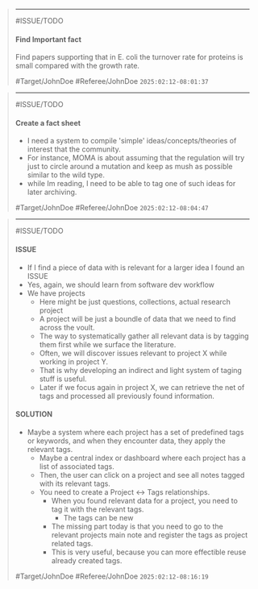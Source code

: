 
> ***
> #ISSUE/TODO
> 
> #### Find Important fact
> 
>  Find papers supporting that in E. coli the turnover rate for proteins is small compared with the growth rate.
> 
> #Target/JohnDoe #Referee/JohnDoe
> `2025:02:12-08:01:37`

> ***
> #ISSUE/TODO
> 
> #### Create a fact sheet
> 
>  - I need a system to compile 'simple' ideas/concepts/theories of interest that the community.
>  - For instance, MOMA is about assuming that the regulation will try just to circle around a mutation and keep as mush as possible similar to the wild type. 
>  - while Im reading, I need to be able to tag one of such ideas for later archiving. 
> 
> #Target/JohnDoe #Referee/JohnDoe
> `2025:02:12-08:04:47`

> ***
> #ISSUE/TODO
> 
> #### ISSUE
> 
>  - If I find a piece of data with is relevant for a larger idea I found an ISSUE
>  - Yes, again, we should learn from software dev workflow
>  - We have projects 
> 	 - Here might be just questions, collections, actual research project
> 	 - A project will be just a boundle of data that we need to find across the voult.
> 	 - The way to systematically gather all relevant data is by tagging them first while we surface the literature. 
> 	 - Often, we will discover issues relevant to project X while working in project Y.
> 	 - That is why developing an indirect and light system of taging stuff is useful.
> 	 - Later if we focus again in project X, we can retrieve the net of tags and processed all previously found information. 
>
> #### SOLUTION
> - Maybe a system where each project has a set of predefined tags or keywords, and when they encounter data, they apply the relevant tags.
> 	- Maybe a central index or dashboard where each project has a list of associated tags.
> 	- Then, the user can click on a project and see all notes tagged with its relevant tags.
> 	- You need to create a Project <-> Tags relationships. 
> 		- When you found relevant data for a project, you need to tag it with the relevant tags.
> 			- The tags can be new
> 		- The missing part today is that you need to go to the relevant projects main note and register the tags as project related tags. 
> 		- This is very useful, because you can more effectible reuse already created tags. 
> 
> 
> #Target/JohnDoe #Referee/JohnDoe
> `2025:02:12-08:16:19`
